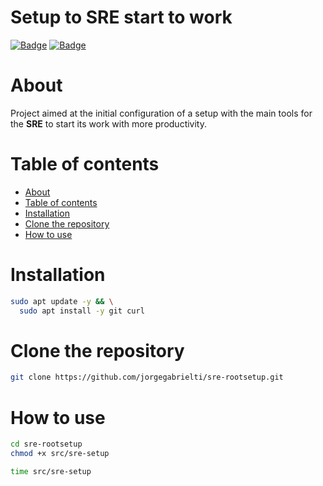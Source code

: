 # **Setup to SRE start to work**
[![Badge](https://img.shields.io/badge/Homologated-Ubuntu%20v20.04-orange)](https://ubuntu.com/download)
[![Badge](https://img.shields.io/badge/Requirements-git--scm-green)](https://git-scm.com/)

About
==========
Project aimed at the initial configuration of a setup with the main tools for the **SRE** to start its work with more productivity.

Table of contents
==========
<!--ts-->
   * [About](#about)
   * [Table of contents](#table-of-contents)
   * [Installation](#instalation)
   * [Clone the repository](#clone-repo)
   * [How to use](#how-to)
<!--te-->

Installation
==========
```bash
sudo apt update -y && \
  sudo apt install -y git curl
```

Clone the repository
==========
```bash
git clone https://github.com/jorgegabrielti/sre-rootsetup.git
```
How to use
==========

```bash
cd sre-rootsetup
chmod +x src/sre-setup
```
```bash
time src/sre-setup
```


